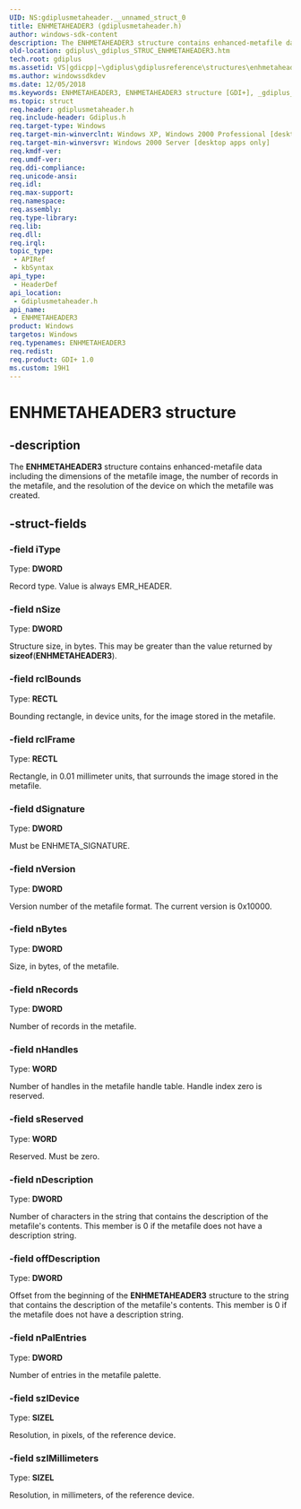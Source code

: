 ```yaml
---
UID: NS:gdiplusmetaheader.__unnamed_struct_0
title: ENHMETAHEADER3 (gdiplusmetaheader.h)
author: windows-sdk-content
description: The ENHMETAHEADER3 structure contains enhanced-metafile data including the dimensions of the metafile image, the number of records in the metafile, and the resolution of the device on which the metafile was created.
old-location: gdiplus\_gdiplus_STRUC_ENHMETAHEADER3.htm
tech.root: gdiplus
ms.assetid: VS|gdicpp|~\gdiplus\gdiplusreference\structures\enhmetaheader3.htm
ms.author: windowssdkdev
ms.date: 12/05/2018
ms.keywords: ENHMETAHEADER3, ENHMETAHEADER3 structure [GDI+], _gdiplus_STRUC_ENHMETAHEADER3, gdiplus._gdiplus_STRUC_ENHMETAHEADER3, gdiplusmetaheader/ENHMETAHEADER3
ms.topic: struct
req.header: gdiplusmetaheader.h
req.include-header: Gdiplus.h
req.target-type: Windows
req.target-min-winverclnt: Windows XP, Windows 2000 Professional [desktop apps only]
req.target-min-winversvr: Windows 2000 Server [desktop apps only]
req.kmdf-ver: 
req.umdf-ver: 
req.ddi-compliance: 
req.unicode-ansi: 
req.idl: 
req.max-support: 
req.namespace: 
req.assembly: 
req.type-library: 
req.lib: 
req.dll: 
req.irql: 
topic_type:
 - APIRef
 - kbSyntax
api_type:
 - HeaderDef
api_location:
 - Gdiplusmetaheader.h
api_name:
 - ENHMETAHEADER3
product: Windows
targetos: Windows
req.typenames: ENHMETAHEADER3
req.redist: 
req.product: GDI+ 1.0
ms.custom: 19H1
---
```


# ENHMETAHEADER3 structure


## -description


The <b>ENHMETAHEADER3</b> structure contains enhanced-metafile data including the dimensions of the metafile image, the number of records in the metafile, and the resolution of the device on which the metafile was created.


## -struct-fields




### -field iType

Type: <b>DWORD</b>

Record type. Value is always EMR_HEADER. 


### -field nSize

Type: <b>DWORD</b>

Structure size, in bytes. This may be greater than the value returned by <b>sizeof</b>(<b>ENHMETAHEADER3</b>). 


### -field rclBounds

Type: <b>RECTL</b>

Bounding rectangle, in device units, for the image stored in the metafile. 


### -field rclFrame

Type: <b>RECTL</b>

Rectangle, in 0.01 millimeter units, that surrounds the image stored in the metafile. 


### -field dSignature

Type: <b>DWORD</b>

Must be ENHMETA_SIGNATURE. 


### -field nVersion

Type: <b>DWORD</b>

Version number of the metafile format. The current version is 0x10000. 


### -field nBytes

Type: <b>DWORD</b>

Size, in bytes, of the metafile. 


### -field nRecords

Type: <b>DWORD</b>

Number of records in the metafile.


### -field nHandles

Type: <b>WORD</b>

Number of handles in the metafile handle table. Handle index zero is reserved.


### -field sReserved

Type: <b>WORD</b>

Reserved. Must be zero. 


### -field nDescription

Type: <b>DWORD</b>

Number of characters in the string that contains the description of the metafile's contents. This member is 0 if the metafile does not have a description string.


### -field offDescription

Type: <b>DWORD</b>

Offset from the beginning of the <b>ENHMETAHEADER3</b> structure to the string that contains the description of the metafile's contents. This member is 0 if the metafile does not have a description string. 


### -field nPalEntries

Type: <b>DWORD</b>

Number of entries in the metafile palette.


### -field szlDevice

Type: <b>SIZEL</b>

Resolution, in pixels, of the reference device. 


### -field szlMillimeters

Type: <b>SIZEL</b>

Resolution, in millimeters, of the reference device. 

